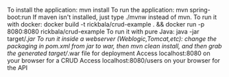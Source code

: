To install the application: mvn install
To run the application: mvn spring-boot:run
If maven isn't installed, just type ./mvnw instead of mvn.
To run it with docker: docker build -t rickbala/crud-example . && docker run -p 8080:8080 rickbala/crud-example
To run it with pure Java: java -jar target/*.jar
To run it inside a webserver (Weblogic,Tomcat,etc): change the packaging in pom.xml from jar to war, then mvn clean install, and then grab the generated target/*.war file for deployment
Access localhost:8080 on your browser for a CRUD
Access localhost:8080/users on your browser for the API
